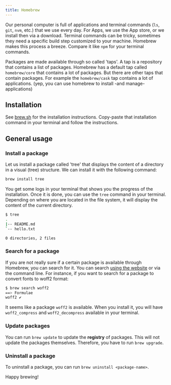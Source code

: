 ```yaml
---
title: Homebrew
---
```


Our personal computer is full of applications and terminal commands (`ls`, `git`, `nvm`, etc.) that we use every day. For Apps, we use the App store, or we install then via a download. Terminal commands can be tricky, sometimes they need a specific build step customized to your machine. Homebrew makes this process a breeze. Compare it like `npm` for your terminal commands.

Packages are made available through so called 'taps'. A tap is a repository that contains a list of packages. Homebrew has a default tap called `homebrew/core` that contains a lot of packages. But there are other taps that contain packages. For example the `homebrew/cask` tap contains a lot of applications. (yep, you can use homebrew to install -and manage- applications)

## Installation

See [brew.sh](https://brew.sh/) for the installation instructions. Copy-paste that installation command in your terminal and follow the instructions.

## General usage

### Install a package

Let us install a package called 'tree' that displays the content of a directory in a visual (tree) structure. We can install it with the following command:

```bash
brew install tree
```

You get some logs in your terminal that shows you the progress of the installation. Once it is done, you can use the `tree` command in your terminal. Depending on where you are located in the file system, it will display the content of the current directory.

```bash
$ tree
.
|-- README.md
`-- hello.txt

0 directories, 2 files
```

### Search for a package

If you are not really sure if a certain package is available through Homebrew, you can search for it. You can search [using the website](https://formulae.brew.sh/formula/) or via the command line. For instance, if you want to search for a package to convert fonts to woff2 format:

```bash
$ brew search woff2
==> Formulae
woff2 ✔
```

It seems like a package `woff2` is available. When you install it, you will have `woff2_compress` and `woff2_decompress` available in your terminal.

### Update packages

You can run `brew update` to update the **registry** of packages. This will not update the packages themselves. Therefore, you have to run `brew upgrade`.

### Uninstall a package

To uninstall a package, you can run `brew uninstall <package-name>`.

Happy brewing!
